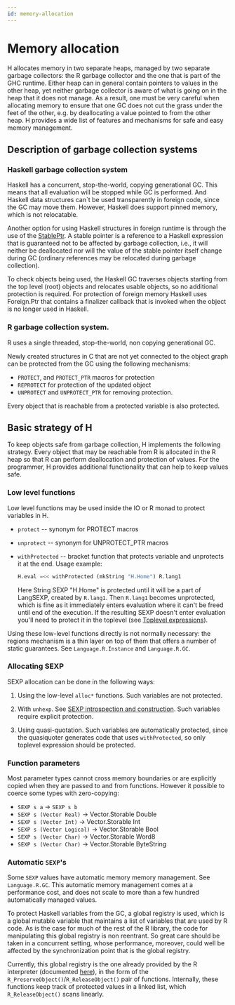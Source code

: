 ```yaml
---
id: memory-allocation
---
```


Memory allocation
=================

H allocates memory in two separate heaps, managed by two separate
garbage collectors: the R garbage collector and the one that is part
of the GHC runtime. Either heap can in general contain pointers to
values in the other heap, yet neither garbage collector is aware of
what is going on in the heap that it does not manage. As a result, one
must be very careful when allocating memory to ensure that one GC does
not cut the grass under the feet of the other, e.g. by deallocating
a value pointed to from the other heap. H provides a wide list of
features and mechanisms for safe and easy memory management.

Description of garbage collection systems
-----------------------------------------

### Haskell garbage collection system

Haskell has a concurrent, stop-the-world, copying generational GC.
This means that all evaluation will be stopped while GC is performed.
And Haskell data structures can`t be used transparently in foreign
code, since the GC may move them. However, Haskell does support pinned
memory, which is not relocatable.

Another option for using Haskell structures in foreign runtime is
through the use of the
[StablePtr](http://hackage.haskell.org/package/base-4.6.0.1/docs/Foreign-StablePtr.html).
A stable pointer is a reference to a Haskell expression that is
guaranteed not to be affected by garbage collection, i.e., it will
neither be deallocated nor will the value of the stable pointer itself
change during GC (ordinary references may be relocated during garbage
collection).

To check objects being used, the Haskell GC traverses objects starting
from the top level (root) objects and relocates usable objects, so no
additional protection is required. For protection of foreign memory
Haskell uses Foreign.Ptr that contains a finalizer callback that is
invoked when the object is no longer used in Haskell.

### R garbage collection system.

R uses a single threaded, stop-the-world, non copying generational GC.

Newly created structures in C that are not yet connected to the object
graph can be protected from the GC using the following mechanisms:

  * `PROTECT`, and `PROTECT_PTR` macros for protection
  * `REPROTECT` for protection of the updated object
  * `UNPROTECT` and `UNPROTECT_PTR` for removing protection.

Every object that is reachable from a protected variable is also
protected.

Basic strategy of H
-------------------

To keep objects safe from garbage collection, H implements the
following strategy. Every object that may be reachable from R is
allocated in the R heap so that R can perform deallocation and
protection of values. For the programmer, H provides additional
functionality that can help to keep values safe.

### Low level functions

Low level functions may be used inside the IO or R monad to protect
variables in H.

  * `protect` -- synonym for PROTECT macros

  * `unprotect` -- synonym for UNPROTECT_PTR macros

  * `withProtected` -- bracket function that protects variable and
      unprotects it at the end. Usage example:

    ```haskell
    H.eval =<< withProtected (mkString "H.Home") R.lang1
    ```

    Here String SEXP "H.Home" is protected until it will be a part of
    LangSEXP, created by `R.lang1`. Then `R.lang1` becomes
    unprotected, which is fine as it immediately enters evaluation
    where it can't be freed until end of the execution. If the
    resulting SEXP doesn't enter evaluation you'll need to protect it
    in the toplevel (see [Toplevel
    expressions](#toplevel-expressions)).

Using these low-level functions directly is not normally necessary:
the regions mechanism is a thin layer on top of them that offers
a number of static guarantees. See `Language.R.Instance` and
`Language.R.GC`.

### Allocating SEXP

SEXP allocation can be done in the following ways:

  1. Using the low-level `alloc*` functions. Such variables are not
  protected.

  2. With `unhexp`. See [SEXP introspection and
  construction](#sexp-introspectio-and-construction). Such variables
  require explicit protection.

  3. Using quasi-quotation. Such variables are automatically
  protected, since the quasiquoter generates code that uses
  `withProtected`, so only toplevel expression should be protected.

### Function parameters

Most parameter types cannot cross memory boundaries or are explicitly
copied when they are passed to and from functions. However it possible
to coerce some types with zero-copying:

  * `SEXP s a` -> `SEXP s b`
  * `SEXP s (Vector Real)` -> Vector.Storable Double
  * `SEXP s (Vector Int)`  -> Vector.Storable Int
  * `SEXP s (Vector Logical)` -> Vector.Storable Bool
  * `SEXP s (Vector Char)`    -> Vector.Storable Word8
  * `SEXP s (Vector Char)`    -> Vector.Storable ByteString

### Automatic `SEXP`'s

Some `SEXP` values have automatic memory memory management. See
`Language.R.GC`. This automatic memory management comes at
a performance cost, and does not scale to more than a few hundred
automatically managed values.

To protect Haskell variables from the GC, a global registry is used,
which is a global mutable variable that maintains a list of variables
that are used by R code. As is the case for much of the rest of the
R library, the code for manipulating this global registry is non
reentrant. So great care should be taken in a concurrent setting,
whose performance, moreover, could well be affected by the
synchronization point that is the global registry.

Currently, this global registry is the one already provided by the
R interpreter (documented [here][R-exts-gc]), in the
form of the `R_PreserveObject()`/`R_ReleaseObject()` pair of
functions. Internally, these functions keep track of protected values
in a linked list, which `R_ReleaseObject()` scans linearly.

[R-ints]: http://cran.r-project.org/doc/manuals/R-ints.html
[R-exts]: http://cran.r-project.org/doc/manuals/r-release/R-exts.html
[R-exts-gc]: http://cran.r-project.org/doc/manuals/r-release/R-exts.html#Garbage-Collection


